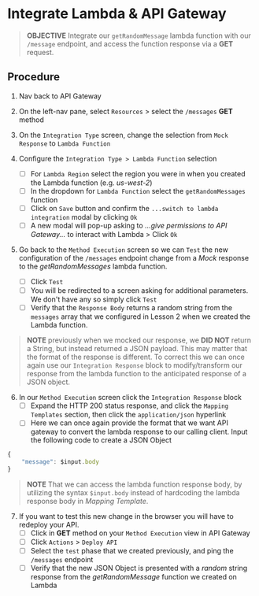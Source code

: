 # Integrate Lambda & API Gateway

>**OBJECTIVE**
>Integrate our `getRandomMessage` lambda function with our `/message` endpoint, and access the function response via a **GET** request.

## Procedure
1. Nav back to API Gateway

2. On the left-nav pane, select `Resources` > select the `/messages` **GET** method

3. On the `Integration Type` screen, change the selection from `Mock Response` to `Lambda Function`

4. Configure the `Integration Type > Lambda Function` selection 
    - [ ] For `Lambda Region` select the region you were in when you created the Lambda function (e.g. _us-west-2_)
    - [ ] In the dropdown for `Lambda Function` select the `getRandomMessages` function 
    - [ ] Click on `Save` button and confirm the `...switch to lambda integration` modal by clicking `Ok`
    - [ ] A new modal will pop-up asking to _...give permissions to API Gateway..._ to interact with Lambda > Click `Ok`

5. Go back to the `Method Execution` screen so we can `Test` the new configuration of the `/messages` endpoint change from a _Mock_ response to the _getRandomMessages_ lambda function. 
    - [ ] Click `Test`
    - [ ] You will be redirected to a screen asking for additional parameters. We don't have any so simply click `Test`
    - [ ] Verify that the `Response Body` returns a random string from the `messages` array that we configured in Lesson 2 when we created the Lambda function.

>**NOTE** previously when we mocked our response, we **DID NOT** return a String, but instead returned a JSON payload. This may matter that the format of the response is different. To correct this we can once again use our `Integration Response` block to modify/transform our response from the lambda function to the anticipated response of a JSON object. 

6. In our `Method Execution` screen click the `Integration Response` block
    - [ ] Expand the HTTP 200 status response, and click the `Mapping Templates` section, then click the `application/json` hyperlink
    - [ ] Here we can once again provide the format that we want API gateway to convert the lambda response to our calling client. Input the following code to create a JSON Object

```javascript
{
    "message": $input.body
}
```

>**NOTE** That we can access the lambda function response body, by utilizing the syntax `$input.body` instead of hardcoding the lambda response body in _Mapping Template_.

7. If you want to test this new change in the browser you will have to redeploy your API. 
    - [ ] Click in **GET** method on your `Method Execution` view in API Gateway
    - [ ] Click `Actions` > `Deploy API`
    - [ ] Select the `test` phase that we created previously, and ping the `/messages` endpoint
    - [ ] Verify that the new JSON Object is presented with a _random_ string response from the _getRandomMessage_ function we created on Lambda